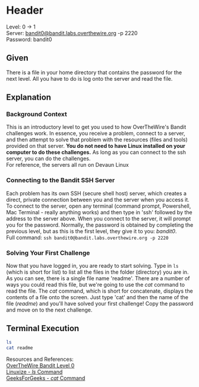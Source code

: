 # Header
Level: 0 -> 1 <br />
Server: bandit0@bandit.labs.overthewire.org -p 2220 <br />
Password: bandit0 <br />

## Given
There is a file in your home directory that contains the password for the next level. All you have to do is log onto the server and read the file.

## Explanation

### Background Context
This is an introductory level to get you used to how OverTheWire's Bandit challenges work. In essence, you receive a problem, connect to a server, and then attempt
to solve that problem with the resources (files and tools) provided on that server. **You do not need to have Linux installed on your computer to do these challenges.** 
As long as you can connect to the ssh server, you can do the challenges. <br />
For reference, the servers all run on Devaun Linux

### Connecting to the Bandit SSH Server
Each problem has its own SSH (secure shell host) server, which creates a direct, private connection between you and the server when you access it. To connect to the server,
open any terminal (command prompt, Powershell, Mac Terminal - really anything works) and then type in 'ssh' followed by the address to the server above. When you connect
to the server, it will prompt you for the password. Normally, the password is obtained by completing the previous level, but as this is the first level, they give it to
you: _bandit0_. <br />
Full command: ```ssh bandit0@bandit.labs.overthewire.org -p 2220```

### Solving Your First Challenge
Now that you have logged in, you are ready to start solving. Type in ```ls``` (which is short for list) to list all the files in the folder (directory) you are in.
As you can see, there is a single file name 'readme'. There are a number of ways you could read this file, but we're going to use the _cat_ command to read the file. The 
_cat_ command, which is short for concatenate, displays the contents of a file onto the screen. Just type 'cat' and then the name of the file (_readme_) and you'll have 
solved your first challenge! Copy the password and move on to the next challenge.

## Terminal Execution
```bash
ls
cat readme
```

Resources and References:  <br />
[OverTheWire Bandit Level 0](https://overthewire.org/wargames/bandit/bandit1.html) <br />
[Linuxize - _ls_ Command](https://linuxize.com/post/how-to-list-files-in-linux-using-the-ls-command/)  <br />
[GeeksForGeeks - _cat_ Command](https://www.geeksforgeeks.org/cat-command-in-linux-with-examples/)  <br />
